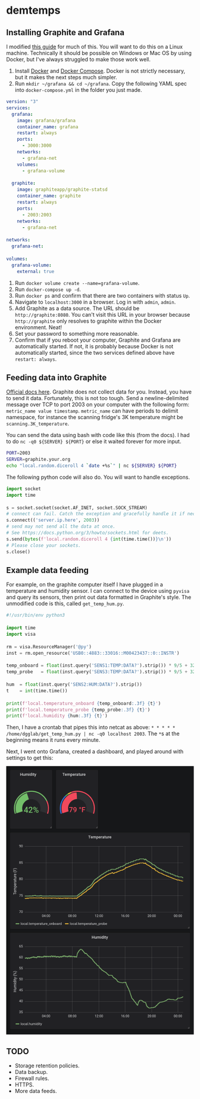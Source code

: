 # demtemps

## Installing Graphite and Grafana

I modified [this guide](https://www.linode.com/docs/uptime/monitoring/install-graphite-and-grafana/) for much of this. You will want to do this on a Linux machine. Technically it should be possible on Windows or Mac OS by using Docker, but I've always struggled to make those work well.

1. Install [Docker](https://www.docker.com/) and [Docker Compose](https://docs.docker.com/compose/). Docker is not strictly necessary, but it makes the next steps much simpler.
1. Run `mkdir ~/grafana && cd ~/grafana`. Copy the following YAML spec into `docker-compose.yml` in the folder you just made.
```yaml
version: "3"
services:
  grafana:
    image: grafana/grafana
    container_name: grafana
    restart: always
    ports:
      - 3000:3000
    networks:
      - grafana-net
    volumes:
      - grafana-volume

  graphite:
    image: graphiteapp/graphite-statsd
    container_name: graphite
    restart: always
    ports:
      - 2003:2003
    networks:
      - grafana-net

networks:
  grafana-net:

volumes:
  grafana-volume:
    external: true
```
1. Run `docker volume create --name=grafana-volume`.
1. Run `docker-compose up -d`.
1. Run `docker ps` and confirm that there are two containers with status `Up`.
1. Navigate to `localhost:3000` in a browser. Log in with `admin`, `admin`.
1. Add Graphite as a data source. The URL should be `http://graphite:8080`. You can't visit this URL in your browser because `http://graphite` only resolves to graphite within the Docker environment. Neat!
1. Set your password to something more reasonable.
1. Confirm that if you reboot your computer, Graphite and Grafana are automatically started. If not, it is probably because Docker is not automatically started, since the two services defined above have `restart: always`.

## Feeding data into Graphite

[Official docs here](https://graphite.readthedocs.io/en/latest/feeding-carbon.html). Graphite does not collect data for you. Instead, you have to send it data. Fortunately, this is not too tough. Send a newline-delimited message over TCP to port 2003 on your computer with the following form: `metric_name value timestamp`. `metric_name` can have periods to delimit namespace, for instance the scanning fridge's 3K temperature might be `scanning.3K_temperature`.

You can send the data using bash with code like this (from the docs). I had to do `nc -q0 ${SERVER} ${PORT}` or else it waited forever for more input.

```bash
PORT=2003
SERVER=graphite.your.org
echo "local.random.diceroll 4 `date +%s`" | nc ${SERVER} ${PORT}
```

The following python code will also do. You will want to handle exceptions.

```python
import socket
import time

s = socket.socket(socket.AF_INET, socket.SOCK_STREAM)
# connect can fail. Catch the exception and gracefully handle it if necessary.
s.connect(('server.ip.here', 2003))
# send may not send all the data at once.
# See https://docs.python.org/3/howto/sockets.html for deets.
s.send(bytes(f'local.random.diceroll 4 {int(time.time())}\n'))
# Please close your sockets.
s.close()
```

## Example data feeding

For example, on the graphite computer itself I have plugged in a temperature and humidity sensor. I can connect to the device using `pyvisa` and query its sensors, then print out data formatted in Graphite's style. The unmodified code is this, called `get_temp_hum.py`.

```python
#!/usr/bin/env python3

import time
import visa

rm = visa.ResourceManager('@py')
inst = rm.open_resource('USB0::4883::33016::M00423437::0::INSTR')

temp_onboard = float(inst.query('SENS1:TEMP:DATA?').strip()) * 9/5 + 32
temp_probe   = float(inst.query('SENS3:TEMP:DATA?').strip()) * 9/5 + 32

hum  = float(inst.query('SENS2:HUM:DATA?').strip())
t    = int(time.time())

print(f'local.temperature_onboard {temp_onboard:.3f} {t}')
print(f'local.temperature_probe {temp_probe:.3f} {t}')
print(f'local.humidity {hum:.3f} {t}')
```

Then, I have a crontab that pipes this into netcat as above: `* * * * * /home/dgglab/get_temp_hum.py | nc -q0 localhost 2003`. The `*`s at the beginning means it runs every minute.

Next, I went onto Grafana, created a dashboard, and played around with settings to get this:

![Lab conditions dashboard](temphum.png)

## TODO

* Storage retention policies.
* Data backup.
* Firewall rules.
* HTTPS.
* More data feeds.
